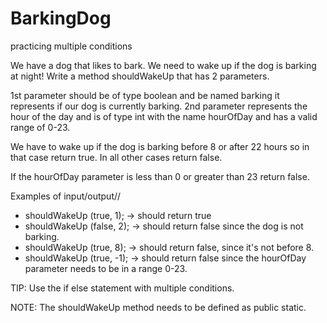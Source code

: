 # BarkingDog

practicing multiple conditions

We have a dog that likes to bark.  We need to wake up if the dog is barking at night!
Write a method shouldWakeUp that has 2 parameters.

1st parameter should be of type boolean and be named barking it represents if our dog is currently barking.
2nd parameter represents the hour of the day and is of type int with the name hourOfDay and has a valid range of 0-23.

We have to wake up if the dog is barking before 8 or after 22 hours so in that case return true.
In all other cases return false.

If the hourOfDay parameter is less than 0 or greater than 23 return false.

Examples of input/output//
* shouldWakeUp (true, 1); → should return true
* shouldWakeUp (false, 2); → should return false since the dog is not barking.
* shouldWakeUp (true, 8); → should return false, since it's not before 8.
* shouldWakeUp (true, -1); → should return false since the hourOfDay parameter needs to be in a range 0-23.

TIP: Use the if else statement with multiple conditions.

NOTE: The shouldWakeUp method  needs to be defined as public static.

